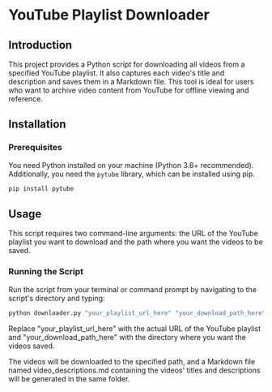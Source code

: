 # YouTube Playlist Downloader

## Introduction
This project provides a Python script for downloading all videos from a specified YouTube playlist. It also captures each video's title and description and saves them in a Markdown file. This tool is ideal for users who want to archive video content from YouTube for offline viewing and reference.

## Installation

### Prerequisites
You need Python installed on your machine (Python 3.6+ recommended). Additionally, you need the `pytube` library, which can be installed using pip.
```bash
pip install pytube
```

## Usage
This script requires two command-line arguments: the URL of the YouTube playlist you want to download and the path where you want the videos to be saved.

### Running the Script
Run the script from your terminal or command prompt by navigating to the script's directory and typing:

```bash
python downloader.py "your_playlist_url_here" "your_download_path_here"
```
Replace "your_playlist_url_here" with the actual URL of the YouTube playlist and "your_download_path_here" with the directory where you want the videos saved.

The videos will be downloaded to the specified path, and a Markdown file named video_descriptions.md containing the videos' titles and descriptions will be generated in the same folder.